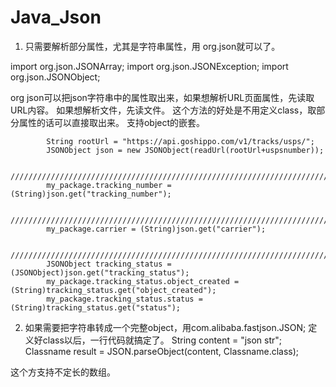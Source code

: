 # Java_Json

1. 只需要解析部分属性，尤其是字符串属性，用 org.json就可以了。

import org.json.JSONArray;
import org.json.JSONException;
import org.json.JSONObject;

org json可以把json字符串中的属性取出来，如果想解析URL页面属性，先读取URL内容。
如果想解析文件，先读文件。
这个方法的好处是不用定义class，取部分属性的话可以直接取出来。
支持object的嵌套。

			String rootUrl = "https://api.goshippo.com/v1/tracks/usps/";
		    JSONObject json = new JSONObject(readUrl(rootUrl+uspsnumber));

		    ////////////////////////////////////////////////////////////////////////////////////////////////
		    my_package.tracking_number = (String)json.get("tracking_number");
		    
		    ////////////////////////////////////////////////////////////////////////////////////////////////
		    my_package.carrier = (String)json.get("carrier");
            
		    ////////////////////////////////////////////////////////////////////////////////////////////////
		    JSONObject tracking_status = (JSONObject)json.get("tracking_status");
		    my_package.tracking_status.object_created = (String)tracking_status.get("object_created");
		    my_package.tracking_status.status = (String)tracking_status.get("status");
		    



2. 如果需要把字符串转成一个完整object，用com.alibaba.fastjson.JSON;
定义好class以后，一行代码就搞定了。
String content = "json str";
Classname result =  JSON.parseObject(content, Classname.class);

这个方支持不定长的数组。
